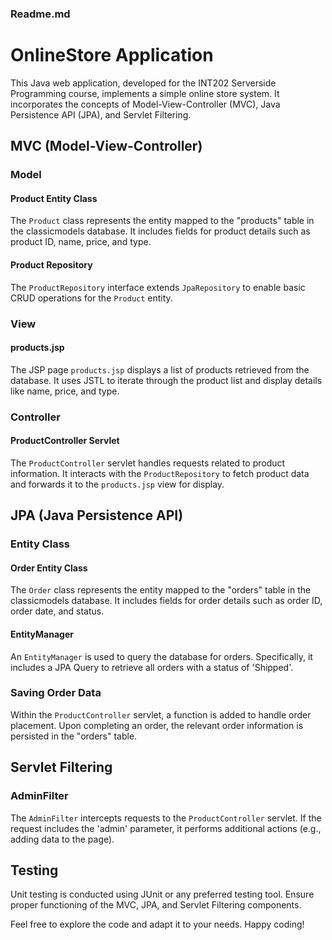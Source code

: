 ### Readme.md

# OnlineStore Application

This Java web application, developed for the INT202 Serverside Programming course, implements a simple online store system. It incorporates the concepts of Model-View-Controller (MVC), Java Persistence API (JPA), and Servlet Filtering.

## MVC (Model-View-Controller)

### Model

#### Product Entity Class

The `Product` class represents the entity mapped to the "products" table in the classicmodels database. It includes fields for product details such as product ID, name, price, and type.

#### Product Repository

The `ProductRepository` interface extends `JpaRepository` to enable basic CRUD operations for the `Product` entity.

### View

#### products.jsp

The JSP page `products.jsp` displays a list of products retrieved from the database. It uses JSTL to iterate through the product list and display details like name, price, and type.

### Controller

#### ProductController Servlet

The `ProductController` servlet handles requests related to product information. It interacts with the `ProductRepository` to fetch product data and forwards it to the `products.jsp` view for display.

## JPA (Java Persistence API)

### Entity Class

#### Order Entity Class

The `Order` class represents the entity mapped to the "orders" table in the classicmodels database. It includes fields for order details such as order ID, order date, and status.

#### EntityManager

An `EntityManager` is used to query the database for orders. Specifically, it includes a JPA Query to retrieve all orders with a status of 'Shipped'.

### Saving Order Data

Within the `ProductController` servlet, a function is added to handle order placement. Upon completing an order, the relevant order information is persisted in the "orders" table.

## Servlet Filtering

### AdminFilter

The `AdminFilter` intercepts requests to the `ProductController` servlet. If the request includes the 'admin' parameter, it performs additional actions (e.g., adding data to the page).

## Testing

Unit testing is conducted using JUnit or any preferred testing tool. Ensure proper functioning of the MVC, JPA, and Servlet Filtering components.

Feel free to explore the code and adapt it to your needs. Happy coding!
